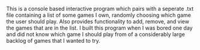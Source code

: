 This is a console based interactive program which pairs with a seperate .txt file containing a list of some games I own, randomly choosing which game the user should play.
Also provides functionality to add, remove, and view the games that are in the list. 
I built this program when I was bored one day and did not know which game I should play from of a considerably large backlog of games that I wanted to try.
